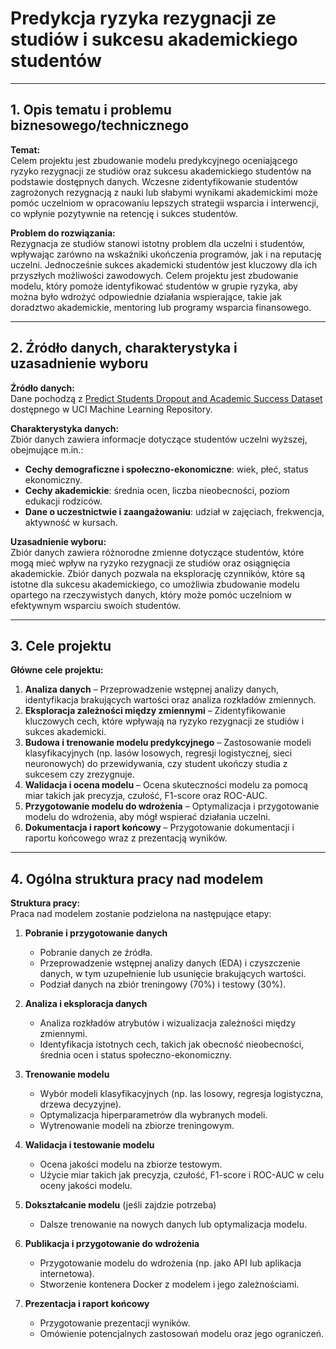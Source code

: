 # Predykcja ryzyka rezygnacji ze studiów i sukcesu akademickiego studentów

---

## 1. Opis tematu i problemu biznesowego/technicznego

**Temat:**  
Celem projektu jest zbudowanie modelu predykcyjnego oceniającego ryzyko rezygnacji ze studiów oraz sukcesu akademickiego studentów na podstawie dostępnych danych. Wczesne zidentyfikowanie studentów zagrożonych rezygnacją z nauki lub słabymi wynikami akademickimi może pomóc uczelniom w opracowaniu lepszych strategii wsparcia i interwencji, co wpłynie pozytywnie na retencję i sukces studentów.

**Problem do rozwiązania:**  
Rezygnacja ze studiów stanowi istotny problem dla uczelni i studentów, wpływając zarówno na wskaźniki ukończenia programów, jak i na reputację uczelni. Jednocześnie sukces akademicki studentów jest kluczowy dla ich przyszłych możliwości zawodowych. Celem projektu jest zbudowanie modelu, który pomoże identyfikować studentów w grupie ryzyka, aby można było wdrożyć odpowiednie działania wspierające, takie jak doradztwo akademickie, mentoring lub programy wsparcia finansowego.

---

## 2. Źródło danych, charakterystyka i uzasadnienie wyboru

**Źródło danych:**  
Dane pochodzą z [Predict Students Dropout and Academic Success Dataset](https://archive.ics.uci.edu/dataset/697/predict+students+dropout+and+academic+success) dostępnego w UCI Machine Learning Repository.

**Charakterystyka danych:**  
Zbiór danych zawiera informacje dotyczące studentów uczelni wyższej, obejmujące m.in.:
   - **Cechy demograficzne i społeczno-ekonomiczne**: wiek, płeć, status ekonomiczny.
   - **Cechy akademickie**: średnia ocen, liczba nieobecności, poziom edukacji rodziców.
   - **Dane o uczestnictwie i zaangażowaniu**: udział w zajęciach, frekwencja, aktywność w kursach.

**Uzasadnienie wyboru:**  
Zbiór danych zawiera różnorodne zmienne dotyczące studentów, które mogą mieć wpływ na ryzyko rezygnacji ze studiów oraz osiągnięcia akademickie. Zbiór danych pozwala na eksplorację czynników, które są istotne dla sukcesu akademickiego, co umożliwia zbudowanie modelu opartego na rzeczywistych danych, który może pomóc uczelniom w efektywnym wsparciu swoich studentów.

---

## 3. Cele projektu

**Główne cele projektu:**  
1. **Analiza danych** – Przeprowadzenie wstępnej analizy danych, identyfikacja brakujących wartości oraz analiza rozkładów zmiennych.
2. **Eksploracja zależności między zmiennymi** – Zidentyfikowanie kluczowych cech, które wpływają na ryzyko rezygnacji ze studiów i sukces akademicki.
3. **Budowa i trenowanie modelu predykcyjnego** – Zastosowanie modeli klasyfikacyjnych (np. lasów losowych, regresji logistycznej, sieci neuronowych) do przewidywania, czy student ukończy studia z sukcesem czy zrezygnuje.
4. **Walidacja i ocena modelu** – Ocena skuteczności modelu za pomocą miar takich jak precyzja, czułość, F1-score oraz ROC-AUC.
5. **Przygotowanie modelu do wdrożenia** – Optymalizacja i przygotowanie modelu do wdrożenia, aby mógł wspierać działania uczelni.
6. **Dokumentacja i raport końcowy** – Przygotowanie dokumentacji i raportu końcowego wraz z prezentacją wyników.

---

## 4. Ogólna struktura pracy nad modelem

**Struktura pracy:**  
Praca nad modelem zostanie podzielona na następujące etapy:

1. **Pobranie i przygotowanie danych**
   - Pobranie danych ze źródła.
   - Przeprowadzenie wstępnej analizy danych (EDA) i czyszczenie danych, w tym uzupełnienie lub usunięcie brakujących wartości.
   - Podział danych na zbiór treningowy (70%) i testowy (30%).

2. **Analiza i eksploracja danych**
   - Analiza rozkładów atrybutów i wizualizacja zależności między zmiennymi.
   - Identyfikacja istotnych cech, takich jak obecność nieobecności, średnia ocen i status społeczno-ekonomiczny.

3. **Trenowanie modelu**
   - Wybór modeli klasyfikacyjnych (np. las losowy, regresja logistyczna, drzewa decyzyjne).
   - Optymalizacja hiperparametrów dla wybranych modeli.
   - Wytrenowanie modeli na zbiorze treningowym.

4. **Walidacja i testowanie modelu**
   - Ocena jakości modelu na zbiorze testowym.
   - Użycie miar takich jak precyzja, czułość, F1-score i ROC-AUC w celu oceny jakości modelu.

5. **Dokształcanie modelu** (jeśli zajdzie potrzeba)
   - Dalsze trenowanie na nowych danych lub optymalizacja modelu.

6. **Publikacja i przygotowanie do wdrożenia**
   - Przygotowanie modelu do wdrożenia (np. jako API lub aplikacja internetowa).
   - Stworzenie kontenera Docker z modelem i jego zależnościami.

7. **Prezentacja i raport końcowy**
   - Przygotowanie prezentacji wyników.
   - Omówienie potencjalnych zastosowań modelu oraz jego ograniczeń.